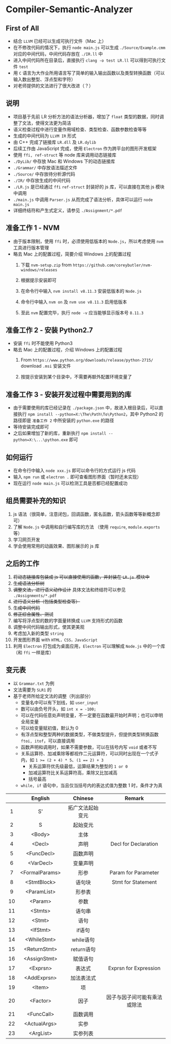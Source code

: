 # Compiler-Semantic-Analyzer

## First of All

- 结合 `LLVM` 已经可以生成可执行文件（Mac 上）
- 在不修改代码的情况下，执行 `node main.js` 可以生成 `./Source/Example.cmm` 对应的中间代码，中间代码存放在 `./IR.ll` 中
- 进入中间代码所在目录后，直接执行 `clang -o test LR.ll` 可以得到可执行文件 `test`
- 用 `C` 语言为大作业所用语言写了简单的输入输出函数以及类型转换函数（可以输入数出整型、浮点型和字符）
- 对老师提供的文法进行了很大改进（？）

## 说明

- 项目基于先前 LR 分析方法的语法分析器，增加了 `float` 类型的数据，同时调整了文法，使得文法更为简洁
- 语义检查过程中进行变量作用域检查、类型检查、函数参数检查等等
- 生成的中间代码为 `LLVM IR` 形式
- 由 C++ 完成了链接库 `LR.dll` 及 `LR.dylib`
- 后续工作由 JavaScript 完成，使用 `Electron` 作为跨平台的图形开发框架
- 使用 `ffi, ref-struct` 等 node 库来调用动态链接库
- `./DyLib/` 中存放 Mac 和 Windows 下的动态链接库
- `./Grammar/` 中存放语法描述文件
- `./Source/` 中存放待分析源代码
- `./IR/` 中存放生成的中间代码
- `./LR.js` 是已经通过 `ffi` `ref-struct` 封装好的 js 库，可以直接在其他 js 模块中调用
- `./main.js` 中调用 `Parser.js` 从而完成了语法分析，具体可以运行 `node main.js`
- 详细终结符和产生式定义，请参见 `./Assignment/*.pdf`


## 准备工作 1 - NVM

- 由于版本限制，使用 `ffi` 时，必须使用低版本的 `Node.js`，所以考虑使用 `nvm` 工具进行版本管理
- 略去 Mac 上的配置过程，简要介绍 Windows 上的配置过程
  1. 下载 `nvm-setup.zip` from `https://github.com/coreybutler/nvm-windows/releases`

  2. 根据提示安装即可

  3. 在命令行中输入 `nvm install v8.11.3` 安装低版本的 `Node.js`

  4. 命令行中输入 `nvm on` 及 `nvm use v8.11.3` 启用低版本

  5. 至此 `nvm` 配置完毕，执行 `node -v` 应当能够显示版本号 `8.11.3`


## 准备工作 2 - 安装 Python2.7

- 安装 `ffi` 时不能使用 Python3
- 略去 Mac 上的配置过程，介绍 Windows 上的配置过程
  1. From `https://www.python.org/downloads/release/python-2715/` download `.msi` 安装文件

  2. 按提示安装到某个目录中，不需要再额外配置环境变量了


## 准备工作 3 - 安装开发过程中需要用到的库

- 由于需要使用的库已经记录在 `./package.json` 中，故进入根目录后，可以直接执行 `npm install --python=X:\The\Path\To\Python2`，其中 Python2 的路径即是 `准备工作 2` 中所安装的 `python.exe` 的路径
- 等待安装完成即可
- 之后如果增加了新的库，重新执行 `npm install --python=X:\...\python.exe` 即可


## 如何运行

- 在命令行中输入 `node xxx.js` 即可以命令行的方式运行 js 代码
- 输入 `npm run` 或 `electron .` 即可查看图形界面（暂时还未实现）
- 现在运行 `node main.js` 可以检测工具是否都已经配置成功


## 组员需要补充的知识

1. js 语法（很简单，注意闭包，回调函数，匿名函数，箭头函数等等新概念即可）
2. 了解 `Node.js` 中调用和自行编写库的方法 （使用 `require`, `module.exports` 等）
3. 学习网页开发
4. 学会使用常用的动画效果、图形展示的 js 库



## 之后的工作

1.  ~~将动态链接库包装成 js 可以直接使用的函数，并封装在 `LR.js `模块中~~
2.  ~~生成语法分析树~~
3.  ~~调整文法，进行语义动作设计~~ 具体文法和终结符可以参见 `./Assignments/*.pdf`
4.  ~~进行语义分析（包括类型检查等）~~
5.  ~~生成中间代码~~
6.  ~~修正综合属性、测试~~
7.  编写将浮点型的数的字面量转换成 `LLVM` 支持形式的函数
8.  调整中间代码输出形式，使其更美观
9.  考虑加入新的类型 `string` 
10. 开发图形界面 with `HTML，CSS，JavaScript`
11. 利用 `Electron` 打包成为桌面应用，`Electron` 可以理解成 `Node.js` 中的一个库（和 `ffi` 一样是库）


## 变元表

- 以 `Grammar.txt` 为例
- 文法需要为 `SLR1` 的
- 基于老师所给定文法的调整（列出部分）
    * 变量名中可以有下划线，如 `user_input`
    * 数可以由负号开头，如 `int x = -100;`
    * 可以在代码任意处声明变量，不一定要在函数最开始时声明；也可以申明全局变量
    * 可以给变量赋初值，默认为 0
    * 有浮点型和整型两种的数据类型，不做类型提升，但提供类型转换函数 `ftoi, itof`，可以直接调用
    * 函数声明和调用时，如果不需要参数，可以在括号内写 `void` 或者不写 
    * 关系运算符、加减乘除等都视作二元运算符，可以同时出现在一个式子内，如 `1 >= (2 + 4) * 5`、`(1 == 2) + 3`
        * 关系运算符优先级最低，运算结果为整型的 `1 or 0`
        * 加减运算符比关系运算符高，乘除又比加减高
        * 括号最高
    * `while, if` 语句中，当且仅当括号内的表达式值为整数 1 时，条件才为真

|      |      English       |      Chinese       |                 Remark                  |
| :--: | :----------------: | :----------------: | :-------------------------------------: |
|  1   |         S'         |  拓广文法起始变元  |                                         |
|  2   |         S          |      起始变元      |                                         |
|  3   |      \<Body\>      |        主体        |                                         |
|  4   |      \<Decl\>      |        声明        |         Decl for Declaration          |
|  5   |    \<FuncDecl\>    |      函数声明      |                                         |
|  6   |    \<VarDecl\>     |      变量声明      |                                         |
|  7   |  \<FormalParams\>  |        形参        |          Param for Parameter          |
|  8   |   \<StmtBlock\>    |       语句块       |          Stmt for Statement           |
|  9   |   \<ParamList\>    |       形参表       |                                         |
|  10  |     \<Param\>      |        参数        |                                         |
|  11  |     \<Stmts\>      |       语句串       |                                         |
|  12  |      \<Stmt\>      |        语句        |                                         |
|  13  |     \<IfStmt\>     |       if语句       |                                         |
|  14  |   \<WhileStmt\>    |     while语句      |                                         |
|  15  |   \<ReturnStmt\>   |     return语句     |                                         |
|  16  |   \<AssignStmt\>   |      赋值语句      |                                         |
|  17  |     \<Exprsn\>     |       表达式       |         Exprsn for Expression         |
|  18  |   \<AddExprsn\>    |     加法表法式     |                                         |
|  19  |      \<Item\>      |         项         |                                         |
|  20  |     \<Factor\>     |        因子        |      因子与因子间可能有乘法或除法       |
|  21  |    \<FuncCall\>    |      函数调用      |                                         |
|  22  |   \<ActualArgs\>   |        实参        |                                         |
|  23  |    \<ArgList\>     |      实参列表      |                                         |